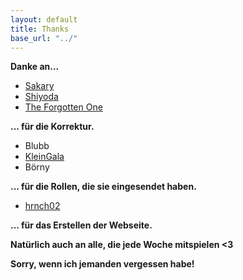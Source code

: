 ```yaml
---
layout: default
title: Thanks
base_url: "../"
---
```


**Danke an...**

* [Sakary](https://www.facebook.com/dominik.si.5)
* [Shiyoda]()
* [The Forgotten One](https://soundcloud.com/the-forgotten-one)


**... für die Korrektur.**


* Blubb
* [KleinGala](https://twitter.com/kleinGala)
* Börny

**... für die Rollen, die sie eingesendet haben.**

* [hrnch02](http://lkd.to/hnrch02)

**... für das Erstellen der Webseite.**

**Natürlich auch an alle, die jede Woche mitspielen <3**


**Sorry, wenn ich jemanden vergessen habe!**

